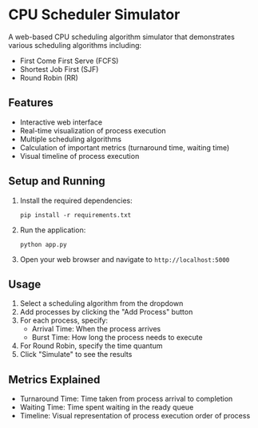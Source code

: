 # CPU Scheduler Simulator

A web-based CPU scheduling algorithm simulator that demonstrates various scheduling algorithms including:
- First Come First Serve (FCFS)
- Shortest Job First (SJF)
- Round Robin (RR)

## Features
- Interactive web interface
- Real-time visualization of process execution
- Multiple scheduling algorithms
- Calculation of important metrics (turnaround time, waiting time)
- Visual timeline of process execution

## Setup and Running
1. Install the required dependencies:
   ```
   pip install -r requirements.txt
   ```

2. Run the application:
   ```
   python app.py
   ```

3. Open your web browser and navigate to `http://localhost:5000`

## Usage
1. Select a scheduling algorithm from the dropdown
2. Add processes by clicking the "Add Process" button
3. For each process, specify:
   - Arrival Time: When the process arrives
   - Burst Time: How long the process needs to execute
4. For Round Robin, specify the time quantum
5. Click "Simulate" to see the results

## Metrics Explained
- Turnaround Time: Time taken from process arrival to completion
- Waiting Time: Time spent waiting in the ready queue
- Timeline: Visual representation of process execution order of process
